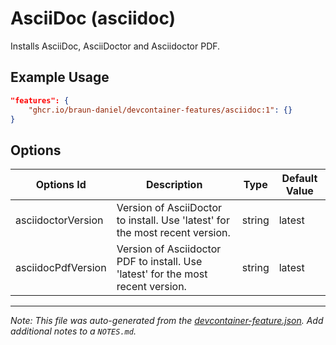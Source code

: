 
# AsciiDoc (asciidoc)

Installs AsciiDoc, AsciiDoctor and Asciidoctor PDF.

## Example Usage

```json
"features": {
    "ghcr.io/braun-daniel/devcontainer-features/asciidoc:1": {}
}
```

## Options

| Options Id | Description | Type | Default Value |
|-----|-----|-----|-----|
| asciidoctorVersion | Version of AsciiDoctor to install. Use 'latest' for the most recent version. | string | latest |
| asciidocPdfVersion | Version of Asciidoctor PDF to install. Use 'latest' for the most recent version. | string | latest |



---

_Note: This file was auto-generated from the [devcontainer-feature.json](https://github.com/braun-daniel/devcontainer-features/blob/main/src/asciidoc/devcontainer-feature.json).  Add additional notes to a `NOTES.md`._
